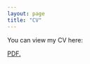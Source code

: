 ```yaml
---
layout: page
title: "CV"
---
```

You can view my CV here:

<a href="acevrooman.github.io/folder/CVApril2024.pdf" target="_blank">PDF.</a>
